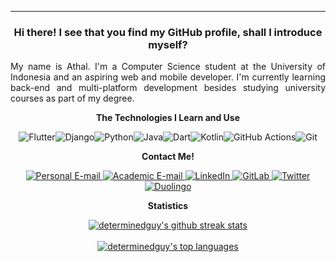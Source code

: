 _________________
<h3 align="center">Hi there! I see that you find my GitHub profile, shall I introduce myself?</h3>
<p align="justify">My name is Athal. I'm a Computer Science student at the University of Indonesia and an aspiring web and mobile developer. I'm currently learning back-end and multi-platform development besides studying university courses as part of my degree.</p>


<p align="center"><strong>The Technologies I Learn and Use</strong></p>
<p align="center">
<img alt="Flutter" src="https://img.shields.io/badge/Flutter-%2302569B.svg?&style=for-the-badge&logo=Flutter&logoColor=white"/><img alt="Django" src="https://img.shields.io/badge/django-%23092E20.svg?style=for-the-badge&logo=django&logoColor=white"/><img alt="Python" src="https://img.shields.io/badge/python%20-%2314354C.svg?&style=for-the-badge&logo=python&logoColor=white"/><img alt="Java" src="https://img.shields.io/badge/java-%23ED8B00.svg?&style=for-the-badge&logo=java&logoColor=white"/><img alt="Dart" src="https://img.shields.io/badge/dart-%230175C2.svg?&style=for-the-badge&logo=dart&logoColor=white"/><img alt="Kotlin" src="https://img.shields.io/badge/kotlin-%230095D5.svg?style=for-the-badge&logo=kotlin&logoColor=white"/><img alt="GitHub Actions" src="https://img.shields.io/badge/github%20actions-%232671E5.svg?style=for-the-badge&logo=githubactions&logoColor=white"/><img alt="Git" src="https://img.shields.io/badge/git-%23F05033.svg?style=for-the-badge&logo=git&logoColor=white"/>
</p>

<p align="center"><strong>Contact Me!</strong></p>

<p align="center">
  <a href="mailto:mhd.athallah@gmail.com">
    <img alt="Personal E-mail" src="https://img.shields.io/badge/Personal-D14836?style=for-the-badge&logo=gmail&logoColor=white"/>
  </a>
  <a href="mailto:muhammad.athallah01@ui.ac.id">
    <img alt="Academic E-mail" src="https://img.shields.io/badge/Academic-D14836?style=for-the-badge&logo=gmail&logoColor=white"/>
  </a>
  <a href="https://www.linkedin.com/in/mhd-athallah/">
    <img alt="LinkedIn" src="https://img.shields.io/badge/linkedin-%230077B5.svg?style=for-the-badge&logo=linkedin&logoColor=white"/>
  </a>
  <a href="https://gitlab.com/determinedguy/">
    <img alt="GitLab" src="https://img.shields.io/badge/gitlab-%23181717.svg?style=for-the-badge&logo=gitlab&logoColor=white"/>
  </a>
  <a href="https://twitter.com/mhd_athallah">
    <img alt="Twitter" src="https://img.shields.io/badge/Twitter-%231DA1F2.svg?style=for-the-badge&logo=Twitter&logoColor=white"/>
  </a>
  <a href="https://www.duolingo.com/profile/mhd.athallah">
    <img alt="Duolingo" src="https://img.shields.io/badge/Duolingo-%234DC730.svg?style=for-the-badge&logo=Duolingo&logoColor=white"/>
  </a>
</p>

<p align="center"><strong>Statistics</strong></p>

<p align="center">
  <a href="https://git.io/streak-stats">
    <img align="center" src="https://github-readme-streak-stats.herokuapp.com/?user=determinedguy&theme=synthwave" alt="determinedguy's github streak stats"/>
  </a>
  <br/><br/>
  <a href="https://github.com/anuraghazra/github-readme-stats">
    <img align="center" src="https://github-readme-stats.vercel.app/api/top-langs/?username=determinedguy&theme=synthwave&hide=html,css" alt="determinedguy's top languages"/>
  </a>
</p>

<!--
**determinedguy/determinedguy** is a ✨ _special_ ✨ repository because its `README.md` (this file) appears on your GitHub profile.

Here are some ideas to get you started:

- 🔭 I’m currently working on ...
- 🌱 I’m currently learning ...
- 👯 I’m looking to collaborate on ...
- 🤔 I’m looking for help with ...
- 💬 Ask me about ...
- 📫 How to reach me: ...
- 😄 Pronouns: ...
- ⚡ Fun fact: ...
-->
